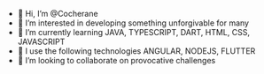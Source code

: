 - 👋 Hi, I’m @Cocherane
- 👀 I’m interested in developing something unforgivable for many
- 🌱 I’m currently learning JAVA, TYPESCRIPT, DART, HTML, CSS, JAVASCRIPT
- 🚩 I use the following technologies ANGULAR, NODEJS, FLUTTER
- 💞️ I’m looking to collaborate on provocative challenges


<!---
Cocherane/Cocherane is a ✨ special ✨ repository because its `README.md` (this file) appears on your GitHub profile.
You can click the Preview link to take a look at your changes.
--->

